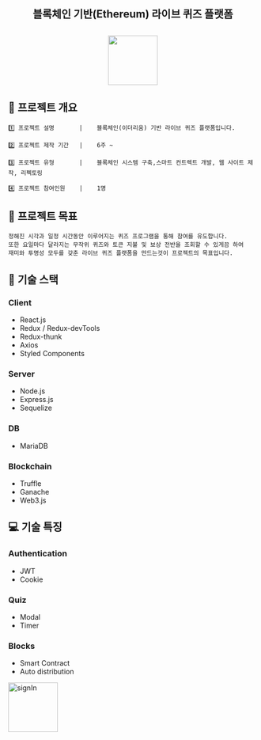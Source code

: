 <h2 align=center>블록체인 기반(Ethereum) 라이브 퀴즈 플랫폼</h2>
<h2 align=center>
<img style="height: 100px;" src="https://github.com/previewg/TheQuizLive_Ethereum/blob/master/client/public/TheQuizLive.png?raw=true">
</h2>

## 📍 프로젝트 개요
    1️⃣ 프로젝트 설명       |    블록체인(이더리움) 기반 라이브 퀴즈 플랫폼입니다.

    2️⃣ 프로젝트 제작 기간   |    6주 ~ 
    
    3️⃣ 프로젝트 유형       |    블록체인 시스템 구축,스마트 컨트렉트 개발, 웹 사이트 제작, 리펙토링 

    4️⃣ 프로젝트 참여인원    |    1명  

## 🛫 프로젝트 목표
    정해진 시각과 일정 시간동안 이루어지는 퀴즈 프로그램을 통해 참여를 유도합니다.  
    또한 요일마다 달라지는 무작위 퀴즈와 토큰 지불 및 보상 전반을 조회할 수 있게끔 하여  
    재미와 투명성 모두를 갖춘 라이브 퀴즈 플랫폼을 만드는것이 프로젝트의 목표입니다.

## 💎 기술 스택

### Client
- React.js
- Redux / Redux-devTools
- Redux-thunk
- Axios
- Styled Components

### Server
- Node.js
- Express.js
- Sequelize

### DB
- MariaDB

### Blockchain
- Truffle
- Ganache
- Web3.js


## 💻 기술 특징

### Authentication
- JWT
- Cookie

### Quiz
- Modal
- Timer

### Blocks
- Smart Contract
- Auto distribution



<img style="height: 100px;" src="https://github.com/previewg/TheQuizLive_Ethereum/blob/master/forReadme/signIn.webp?raw=true" alt="signIn">



